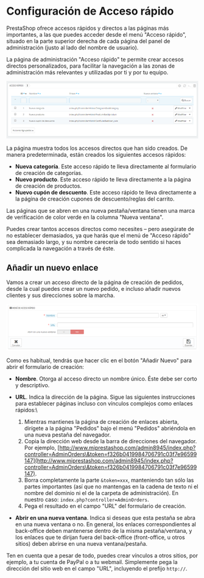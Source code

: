 # Configuración de Acceso rápido

PrestaShop ofrece accesos rápidos y directos a las páginas más importantes, a las que puedes acceder desde el menú "Acceso rápido", situado en la parte superior derecha de cada página del panel de administración (justo al lado del nombre de usuario).

La página de administración "Acceso rápido" te permite crear accesos directos personalizados, para facilitar la navegación a las zonas de administración más relevantes y utilizadas por ti y por tu equipo.

![](../../../.gitbook/assets/54887373.png)

La página muestra todos los accesos directos que han sido creados. De manera predeterminada, están creados los siguientes accesos rápidos:

* **Nueva categoría**. Este acceso rápido te lleva directamente al formulario de creación de categorías.
* **Nuevo producto**. Este acceso rápido te lleva directamente a la página de creación de productos.
* **Nuevo cupón de descuento**. Este acceso rápido te lleva directamente a la página de creación cupones de descuento/reglas del carrito.

Las páginas que se abren en una nueva pestaña/ventana tienen una marca de verificación de color verde en la columna "Nueva ventana".

Puedes crear tantos accesos directos como necesites – pero asegúrate de no establecer demasiados, ya que harás que el menú de "Acceso rápido" sea demasiado largo, y su nombre carecería de todo sentido si haces complicada la navegación a través de éste.

## Añadir un nuevo enlace <a href="#configuraciondeaccesorapido-anadirunnuevoenlace" id="configuraciondeaccesorapido-anadirunnuevoenlace"></a>

Vamos a crear un acceso directo de la página de creación de pedidos, desde la cual puedes crear un nuevo pedido, e incluso añadir nuevos clientes y sus direcciones sobre la marcha.

![](../../../.gitbook/assets/30245159.png)

Como es habitual, tendrás que hacer clic en el botón "Añadir Nuevo" para abrir el formulario de creación:

* **Nombre**. Otorga al acceso directo un nombre único. Éste debe ser corto y descriptivo.
* **URL**. Indica la dirección de la página. Sigue las siguientes instrucciones para establecer páginas incluso con vínculos complejos como enlaces rápidos:\

  1. Mientras mantienes la página de creación de enlaces abierta, dirígete a la página "Pedidos" bajo el menú "Pedidos" abriéndola en una nueva pestaña del navegador.
  2. Copia la dirección web desde la barra de direcciones del navegador. Por ejemplo, [http://www.miprestashop.com/admin8945/index.php?controller=AdminOrders\&token=f326b0419984706791c03f7e96599147](http://www.miprestashop.com/admin8945/index.php?controller=AdminOrders\&token=f326b0419984706791c03f7e96599147).
  3. Borra completamente la parte `&token=xxx`, manteniendo tan sólo las partes importantes (así que no mantengas en la cadena de texto ni el nombre del dominio ni el de la carpeta de administración). En nuestro caso: `index.php?controller=AdminOrders`.
  4. Pega el resultado en el campo "URL" del formulario de creación.
* **Abrir en una nueva ventana**. Indica si deseas que esta pestaña se abra en una nueva ventana o no. En general, los enlaces correspondientes al back-office deben mantenerse dentro de la misma pestaña/ventana, y los enlaces que te dirijan fuera del back-office (front-office, u otros sitios) deben abrirse en una nueva ventana/pestaña.

Ten en cuenta que a pesar de todo, puedes crear vínculos a otros sitios, por ejemplo, a tu cuenta de PayPal o a tu webmail. Simplemente pega la dirección del sitio web en el campo "URL", incluyendo el prefijo `http://`.
